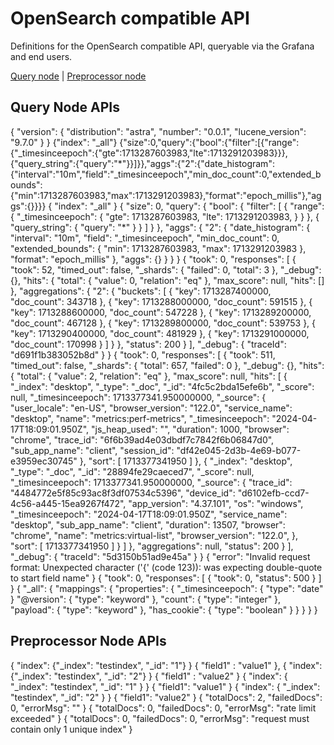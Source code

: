 # OpenSearch compatible API

Definitions for the OpenSearch compatible API, queryable via the Grafana and end users.

<a href="API-opensearch.md#query-node-apis">Query node</a> | <a href="API-opensearch.md#preprocessor-node-apis">Preprocessor node</a>

## Query Node APIs 

<api-doc openapi-path="../api/query_api.yaml">
    <api-endpoint endpoint="/" method="GET">
        <response type="200">
            <sample lang="JSON">
                {
                    "version": {
                        "distribution": "astra",
                        "number": "0.0.1",
                        "lucene_version": "9.7.0"
                    }
                }
            </sample>
        </response>
    </api-endpoint>
    <api-endpoint endpoint="/_msearch" method="POST"> 
        <request>
            <sample lang="JSON" title="JSON example">
                {"index": "_all"}
                {"size":0,"query":{"bool":{"filter":[{"range":{"_timesinceepoch":{"gte":1713287603983,"lte":1713291203983}}},{"query_string":{"query":"*"}}]}},"aggs":{"2":{"date_histogram":{"interval":"10m","field":"_timesinceepoch","min_doc_count":0,"extended_bounds":{"min":1713287603983,"max":1713291203983},"format":"epoch_millis"},"aggs":{}}}}
            </sample>
            <sample lang="JSON" title="JSON expanded">
                {
                    "index": "_all" 
                }
                {
                    "size": 0,
                    "query":
                    {
                        "bool": 
                        { 
                            "filter":
                            [ 
                                {
                                    "range": 
                                    {
                                        "_timesinceepoch":   
                                        {
                                            "gte": 1713287603983, 
                                            "lte": 1713291203983,
                                        }
                                    }
                                },
                                {
                                    "query_string":
                                    {
                                        "query": "*"
                                    }
                                }
                            ]
                        }
                    },
                    "aggs":
                    { 
                        "2":  
                        {
                            "date_histogram":
                            {  
                                "interval": "10m", 
                                "field": "_timesinceepoch",
                                "min_doc_count": 0,
                                "extended_bounds": 
                                {  
                                    "min": 1713287603983, 
                                    "max": 1713291203983  
                                }, 
                                "format": "epoch_millis" 
                            },
                            "aggs": 
                            {}
                        }
                    }
                }
            </sample>
        </request>
        <response type="200">
            <sample lang="JSON">
                {
                    "took": 0,
                    "responses":
                    [
                        { 
                            "took": 52,  
                            "timed_out": false, 
                            "_shards": 
                            {
                                "failed": 0,
                                "total": 3
                            },
                            "_debug":
                            {},
                            "hits":
                            {
                                "total":
                                {
                                    "value": 0,
                                    "relation": "eq"
                                },
                                "max_score": null,
                                "hits":
                                []
                            },
                            "aggregations":
                            {
                                "2":
                                {
                                    "buckets":
                                    [
                                        {
                                            "key": 1713287400000,
                                            "doc_count": 343718
                                        },
                                        { 
                                            "key": 1713288000000,
                                            "doc_count": 591515
                                        },   
                                        {
                                            "key": 1713288600000, 
                                            "doc_count": 547228
                                        }, 
                                        {
                                            "key": 1713289200000,
                                            "doc_count": 467128 
                                        }, 
                                        { 
                                            "key": 1713289800000, 
                                            "doc_count": 539753    
                                        }, 
                                        { 
                                            "key": 1713290400000,  
                                            "doc_count": 481929
                                        },
                                        {
                                            "key": 1713291000000,
                                            "doc_count": 170998
                                        }
                                    ]
                                }
                            },
                            "status": 200
                        }
                    ],
                    "_debug":
                    {
                        "traceId": "d691f1b383052b8d" 
                    }
                }
            </sample>
            <sample lang="JSON">
                {
                    "took": 0,
                    "responses":
                    [
                        {
                            "took": 511,
                            "timed_out": false,
                            "_shards":
                            {
                                "total": 657,
                                "failed": 0
                            },
                            "_debug":
                            {},
                            "hits":
                            {
                                "total":
                                {
                                    "value": 2,
                                    "relation": "eq"
                                },
                                "max_score": null,
                                "hits":
                                [
                                    {
                                        "_index": "desktop",
                                        "_type": "_doc",
                                        "_id": "4fc5c2bda15efe6b",
                                        "_score": null,
                                        "_timesinceepoch": 1713377341.950000000,
                                        "_source":
                                        {
                                            "user_locale": "en-US",
                                            "browser_version": "122.0",
                                            "service_name": "desktop",
                                            "name": "metrics:perf-metrics",
                                            "_timesinceepoch": "2024-04-17T18:09:01.950Z",
                                            "js_heap_used": "",
                                            "duration": 1000,
                                            "browser": "chrome",
                                            "trace_id": "6f6b39ad4e03dbdf7c7842f6b06847d0",
                                            "sub_app_name": "client",
                                            "session_id": "df42e045-2d3b-4e69-b077-e3959ec30745"
                                        },
                                        "sort":
                                        [
                                            1713377341950
                                        ]
                                    },
                                    {
                                        "_index": "desktop",
                                        "_type": "_doc",
                                        "_id": "28894fe29caeced7",
                                        "_score": null,
                                        "_timesinceepoch": 1713377341.950000000,
                                        "_source":
                                        {
                                            "trace_id": "4484772e5f85c93ac8f3df07534c5396",
                                            "device_id": "d6102efb-ccd7-4c56-a445-15ea9267f472",
                                            "app_version": "4.37.101",
                                            "os": "windows",
                                            "_timesinceepoch": "2024-04-17T18:09:01.950Z",
                                            "service_name": "desktop",
                                            "sub_app_name": "client",
                                            "duration": 13507,
                                            "browser": "chrome",
                                            "name": "metrics:virtual-list",
                                            "browser_version": "122.0",
                                        },
                                        "sort":
                                        [
                                            1713377341950
                                        ]
                                    }
                                ]
                            },
                            "aggregations": null,
                            "status": 200
                        }
                    ],
                    "_debug":
                    {
                        "traceId": "5d3150b51ad9e45a"
                    }
                }
            </sample>
        </response>
        <response type="400">
            <sample lang="JSON">
                {
                    "error": "Invalid request format: Unexpected character ('{' (code 123)): was expecting double-quote to start field name"
                }
            </sample>
        </response>
        <response type="500">
            <sample lang="JSON">
                {
                    "took": 0,
                    "responses":
                    [
                        {
                            "took": 0,
                            "status": 500
                        }
                    ]
                }
            </sample>
        </response>
    </api-endpoint>
    <api-endpoint endpoint="/{indexName}/_mapping" method="GET">
        <response type="200">
            <sample lang="JSON">
                {
                    "_all": { 
                        "mappings": {
                            "properties": {
                                "_timesinceepoch": {
                                    "type": "date" 
                                }
                                "@version": {
                                    "type": "keyword"
                                },
                                "count": {
                                    "type": "integer"
                                },
                                "payload": {
                                    "type": "keyword"
                                },
                                "has_cookie": {
                                    "type": "boolean"
                                }
                            }
                        }
                    }
                } 
            </sample>
        </response>
    </api-endpoint>
</api-doc>

## Preprocessor Node APIs
<api-doc openapi-path="../api/preprocessor_api.yaml">
    <api-endpoint endpoint="/_bulk" method="POST">
        <request>
            <sample lang="JSON" title="JSON example">
                    { "index": {"_index": "testindex", "_id": "1"} }
                    { "field1" : "value1" },
                    { "index": {"_index": "testindex", "_id": "2"} }
                    { "field1" : "value2" }
            </sample>
            <sample lang="JSON" title="JSON expanded">
                    {
                        "index":
                        {
                            "_index": "testindex",
                            "_id": "1"
                        }
                    }
                    {
                        "field1": "value1"
                    }
                     {
                        "index":
                        {
                            "_index": "testindex",
                            "_id": "2"
                        }
                    }
                    {
                        "field1": "value2"
                    }
            </sample>
        </request> 
        <response type="200">
            <sample lang="JSON">
                {
                    "totalDocs": 2,
                    "failedDocs": 0,
                    "errorMsg": ""
                } 
            </sample> 
        </response>
        <response type="400"> 
            <sample lang="JSON">
                {
                    "totalDocs": 0,
                    "failedDocs": 0,
                    "errorMsg": "rate limit exceeded"
                }
            </sample>
        </response>
        <response type="500">
            <sample lang="JSON">
                {
                    "totalDocs": 0,
                    "failedDocs": 0,
                    "errorMsg": "request must contain only 1 unique index"
                }
            </sample>
        </response>
    </api-endpoint>
</api-doc>